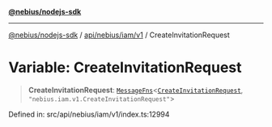 [**@nebius/nodejs-sdk**](../../../../../README.md)

---

[@nebius/nodejs-sdk](../../../../../README.md) / [api/nebius/iam/v1](../README.md) / CreateInvitationRequest

# Variable: CreateInvitationRequest

> **CreateInvitationRequest**: [`MessageFns`](../../../../../runtime/protos/core/interfaces/MessageFns.md)\<[`CreateInvitationRequest`](../interfaces/CreateInvitationRequest.md), `"nebius.iam.v1.CreateInvitationRequest"`\>

Defined in: src/api/nebius/iam/v1/index.ts:12994
